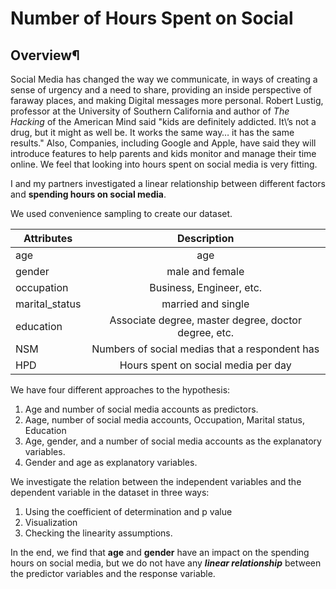 # Number of Hours Spent on Social

## Overview¶

Social Media has changed the way we communicate, in ways of creating a sense of urgency and a need to share, providing an inside perspective of faraway places, and making Digital messages more personal. Robert Lustig, professor at the University of Southern California and author of *The Hacking* of the American Mind said \"kids are definitely addicted. It\’s not a drug, but it might as well be. It works the same way… it has the same results.\" Also, Companies, including Google and Apple, have said they will introduce features to help parents and kids monitor and manage their time online. We feel that looking into hours spent on social media is very fitting.

I and my partners investigated a linear
relationship between different factors and **spending hours on
social media**. 

We used convenience sampling to create our
dataset. 


| Attributes     | Description |
| ------------- |:-------------:|
| age      | age | 
| gender      | male and female | 
| occupation | Business, Engineer, etc.     |
|marital_status|married and single|
|education|Associate degree, master degree, doctor degree, etc.|
|NSM|Numbers of social medias that a respondent has|
|HPD|Hours spent on social media per day|

We have four different approaches to the hypothesis:
  
1. Age and number of social media accounts as predictors.
2. Aage, number of social media accounts, Occupation, Marital status, Education
3. Age, gender, and a number of social media accounts as the explanatory variables.
4. Gender and age as explanatory variables.

We investigate the relation between the independent variables and the dependent variable in the dataset in three ways:

1. Using the coefficient of determination and p value
2. Visualization
3. Checking the linearity assumptions. 

In the end, we find that **age** and **gender** have an impact on the
spending hours on social media, but we do not have any ***linear
relationship*** between the predictor
variables and the response variable.

